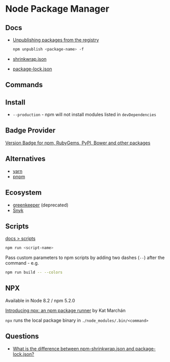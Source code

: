 # Node Package Manager


## Docs

* [Unpublishing packages from the registry](https://docs.npmjs.com/unpublishing-packages-from-the-registry)

    ```bash
    npm unpublish <package-name> -f
    ```

* [shrinkwrap.json](https://docs.npmjs.com/cli/v6/configuring-npm/shrinkwrap-json)
* [package-lock.json](https://docs.npmjs.com/cli/v6/configuring-npm/package-lock-json)



## Commands

## Install

* `--production` - npm will not install modules listed in `devDependencies`

## Badge Provider

[Version Badge for npm, RubyGems, PyPI, Bower and other packages](https://badge.fury.io/)

## Alternatives

* [yarn](https://yarnpkg.com/)
* [pnpm](https://pnpm.js.org/)


## Ecosystem

* [greenkeeper](https://greenkeeper.io/) (deprecated)
* [Snyk](https://snyk.io/)

## Scripts

[docs > scripts](https://docs.npmjs.com/cli/v6/using-npm/scripts)

```bash
npm run <script-name>
```

Pass custom parameters to npm scripts by adding two dashes (`--`) after the command - e.g.

```bash
npm run build -- --colors
```

## NPX

Available in Node 8.2 / npm 5.2.0

[Introducing npx: an npm package runner](https://medium.com/@maybekatz/npx-55f7d4bd282b) by Kat Marchán


`npx` runs the local package binary in `./node_modules/.bin/<command>`


## Questions

* [What is the difference between npm-shrinkwrap.json and package-lock.json?](https://stackoverflow.com/a/46132512/1366033)
